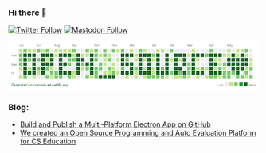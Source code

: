 ### Hi there 👋
[![Twitter Follow](https://img.shields.io/twitter/follow/hofertherainbow?style=social)](https://twitter.com/hofertherainbow)
[![Mastodon Follow](https://img.shields.io/mastodon/follow/107303936695796776?domain=https%3A%2F%2Fmastodon.social&style=social)](https://mastodon.social/web/@erikhofer)

![Open Source ](https://github.com/erikhofer/erikhofer/raw/master/commits.png)

### Blog:

<!--START_SECTION:blog-->
* [Build and Publish a Multi-Platform Electron App on GitHub](https:&#x2F;&#x2F;dev.to&#x2F;erikhofer&#x2F;build-and-publish-a-multi-platform-electron-app-on-github-3lnd)
* [We created an Open Source Programming and Auto Evaluation Platform for CS Education](https:&#x2F;&#x2F;dev.to&#x2F;erikhofer&#x2F;we-created-an-open-source-programming-and-auto-evaluation-platform-for-cs-education-nbj)
<!--END_SECTION:blog-->

<!--
**erikhofer/erikhofer** is a ✨ _special_ ✨ repository because its `README.md` (this file) appears on your GitHub profile.

Here are some ideas to get you started:

- 🔭 I’m currently working on ...
- 🌱 I’m currently learning ...
- 👯 I’m looking to collaborate on ...
- 🤔 I’m looking for help with ...
- 💬 Ask me about ...
- 📫 How to reach me: ...
- 😄 Pronouns: ...
- ⚡ Fun fact: ...
-->
